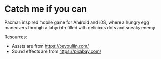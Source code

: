 # Catch me if you can
Pacman inspired mobile game for Android and iOS, where a hungry egg maneuvers through a labyrinth filled with delicious dots and sneaky enemy.

Resources:
- Assets are from https://bevouliin.com/
- Sound effects are from https://pixabay.com/
